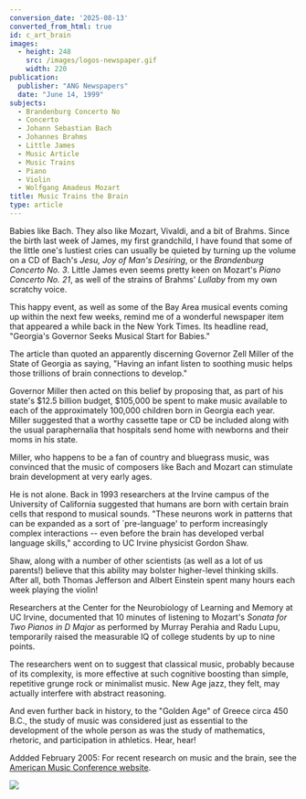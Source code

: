 ```yaml
---
conversion_date: '2025-08-13'
converted_from_html: true
id: c_art_brain
images:
  - height: 248
    src: /images/logos-newspaper.gif
    width: 220
publication:
  publisher: "ANG Newspapers"
  date: "June 14, 1999"
subjects:
  - Brandenburg Concerto No
  - Concerto
  - Johann Sebastian Bach
  - Johannes Brahms
  - Little James
  - Music Article
  - Music Trains
  - Piano
  - Violin
  - Wolfgang Amadeus Mozart
title: Music Trains the Brain
type: article
---
```


Babies like Bach. They also like Mozart, Vivaldi, and a bit of Brahms. Since the birth last week of James, my first grandchild, I have found that some of the little one's lustiest cries can usually be quieted by turning up the volume on a CD of Bach's *Jesu, Joy of Man's Desiring*, or the *Brandenburg Concerto No. 3*. Little James even seems pretty keen on Mozart's *Piano Concerto No. 21*, as well of the strains of Brahms' *Lullaby* from my own scratchy voice.

This happy event, as well as some of the Bay Area musical events coming up within the next few weeks, remind me of a wonderful newspaper item that appeared a while back in the New York Times. Its headline read, "Georgia's Governor Seeks Musical Start for Babies."

The article than quoted an apparently discerning Governor Zell Miller of the State of Georgia as saying, "Having an infant listen to soothing music helps those trillions of brain connections to develop."

Governor Miller then acted on this belief by proposing that, as part of his state's $12.5 billion budget, $105,000 be spent to make music available to each of the approximately 100,000 children born in Georgia each year. Miller suggested that a worthy cassette tape or CD be included along with the usual paraphernalia that hospitals send home with newborns and their moms in his state.

Miller, who happens to be a fan of country and bluegrass music, was convinced that the music of composers like Bach and Mozart can stimulate brain development at very early ages.

He is not alone. Back in 1993 researchers at the Irvine campus of the University of California suggested that humans are born with certain brain cells that respond to musical sounds. "These neurons work in patterns that can be expanded as a sort of `pre-language' to perform increasingly complex interactions -- even before the brain has developed verbal language skills," according to UC Irvine physicist Gordon Shaw.

Shaw, along with a number of other scientists (as well as a lot of us parents!) believe that this ability may bolster higher-level thinking skills. After all, both Thomas Jefferson and Albert Einstein spent many hours each week playing the violin!

Researchers at the Center for the Neurobiology of Learning and Memory at UC Irvine, documented that 10 minutes of listening to Mozart's *Sonata for Two Pianos in D Major* as performed by Murray Perahia and Radu Lupu, temporarily raised the measurable IQ of college students by up to nine points.

The researchers went on to suggest that classical music, probably because of its complexity, is more effective at such cognitive boosting than simple, repetitive grunge rock or minimalist music. New Age jazz, they felt, may actually interfere with abstract reasoning.

And even further back in history, to the "Golden Age" of Greece circa 450 B.C., the study of music was considered just as essential to the development of the whole person as was the study of mathematics, rhetoric, and participation in athletics. Hear, hear!

Addded February 2005: For recent research on music and the brain, see the [ American Music Conference website](http://www.amc-music.org/musicmaking/thebrain.htm).

![](/images/logos-newspaper.gif)

